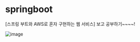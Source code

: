 # springboot
[스프링 부트와 AWS로 혼자 구현하는 웹 서비스] 보고 공부하기~~~~!

![image](https://github.com/lheesung/springboot/assets/102288399/162e94c5-0e01-4814-a6bf-513eaf4b3394)
